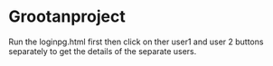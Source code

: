 # Grootanproject
Run the loginpg.html first 
then click on ther user1 and user 2 buttons separately to get the details of the separate users.
